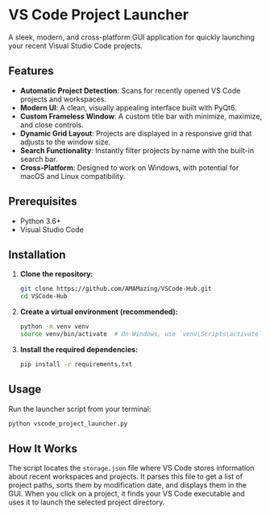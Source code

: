 # VS Code Project Launcher

A sleek, modern, and cross-platform GUI application for quickly launching your recent Visual Studio Code projects.

## Features

- **Automatic Project Detection**: Scans for recently opened VS Code projects and workspaces.
- **Modern UI**: A clean, visually appealing interface built with PyQt6.
- **Custom Frameless Window**: A custom title bar with minimize, maximize, and close controls.
- **Dynamic Grid Layout**: Projects are displayed in a responsive grid that adjusts to the window size.
- **Search Functionality**: Instantly filter projects by name with the built-in search bar.
- **Cross-Platform**: Designed to work on Windows, with potential for macOS and Linux compatibility.

## Prerequisites

- Python 3.6+
- Visual Studio Code

## Installation

1.  **Clone the repository:**
    ```bash
    git clone https://github.com/AMAMazing/VSCode-Hub.git
    cd VSCode-Hub
    ```

2.  **Create a virtual environment (recommended):**
    ```bash
    python -m venv venv
    source venv/bin/activate  # On Windows, use `venv\Scripts\activate`
    ```

3.  **Install the required dependencies:**
    ```bash
    pip install -r requirements.txt
    ```

## Usage

Run the launcher script from your terminal:

```bash
python vscode_project_launcher.py
```

## How It Works

The script locates the `storage.json` file where VS Code stores information about recent workspaces and projects. It parses this file to get a list of project paths, sorts them by modification date, and displays them in the GUI. When you click on a project, it finds your VS Code executable and uses it to launch the selected project directory.
